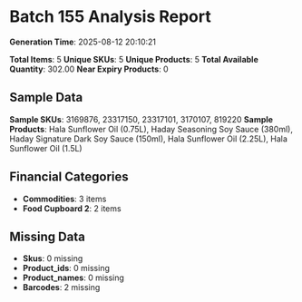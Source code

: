 # Batch 155 Analysis Report

**Generation Time**: 2025-08-12 20:10:21

**Total Items**: 5
**Unique SKUs**: 5
**Unique Products**: 5
**Total Available Quantity**: 302.00
**Near Expiry Products**: 0

## Sample Data
**Sample SKUs**: 3169876, 23317150, 23317101, 3170107, 819220
**Sample Products**: Hala Sunflower Oil (0.75L), Haday Seasoning Soy Sauce (380ml), Haday Signature Dark Soy Sauce (150ml), Hala Sunflower Oil (2.25L), Hala Sunflower Oil (1.5L)

## Financial Categories
- **Commodities**: 3 items
- **Food Cupboard 2**: 2 items

## Missing Data
- **Skus**: 0 missing
- **Product_ids**: 0 missing
- **Product_names**: 0 missing
- **Barcodes**: 2 missing
